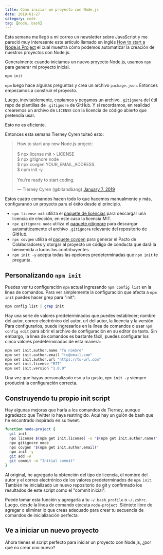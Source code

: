 ```yaml
---
title: Cómo iniciar un proyecto con Node.js
date: 2019-01-27
category: code
tag: [node, bash]
---
```


Esta semana me llegó a mi correo un newsletter sobre JavaScript y me pareció muy interesante este artículo llamado en inglés [How to start a Node.js Project](https://philna.sh/blog/2019/01/10/how-to-start-a-node-js-project/) el cual muestra cómo podemos automatizar la creación de nuestros proyectos con Node.js.

Generalmente cuando iniciamos un nuevo proyecto Node.js, usamos `npm` para generar mi proyecto inicial.

```bash
npm init
```

`npm` luego hace algunas preguntas y crea un archivo `package.json`. Entonces empezamos a construir el proyecto.

Luego, inevitablemente, copiamos y pegamos un archivo `.gitignore` del útil repo de plantillas de `.gitignore` de GitHub. Y si recordamos, en realidad crearemos un archivo de `LICENSE` con la licencia de código abierto que pretendía usar.

Esto no es eficiente.

Entonces esta semana Tierney Cyren tuiteó esto:

<blockquote class="twitter-tweet"><p lang="en" dir="ltr">How to start any new Node.js project:<br><br>$ npx license mit &gt; LICENSE<br>$ npx gitignore node<br>$ npx covgen YOUR_EMAIL_ADDRESS<br>$ npm init -y<br><br>You&#39;re ready to start coding.</p>&mdash; Tierney Cyren (@bitandbang) <a href="https://twitter.com/bitandbang/status/1082331715471925250?ref_src=twsrc%5Etfw">January 7, 2019</a></blockquote> <script async src="https://platform.twitter.com/widgets.js" charset="utf-8"></script>

Estos cuatro comandos hacen todo lo que hacemos manualmente y más, configurando un proyecto para el éxito desde el principio.

- `npx license mit` utiliza el [paquete de licencias](https://www.npmjs.com/package/license) para descargar una licencia de elección, en este caso la licencia MIT.
- `npx gitignore node` utiliza el [paquete gitignore](https://www.npmjs.com/package/gitignore) para descargar automáticamente el archivo `.gitignore` relevante del repositorio de GitHub.
- `npx covgen` utiliza el [paquete covgen](https://www.npmjs.com/package/covgen) para generar el Pacto de Colaboradores y otorgar al proyecto un código de conducta que dará la bienvenida a todos los contribuyentes.
- `npm init -y` acepta todas las opciones predeterminadas que `npm init` te pregunta.

## Personalizando `npm init`

Puedes ver tu configuración `npm` actual ingresando `npm config list` en la línea de comandos. Para ver simplemente la configuración que afecta a `npm init` puedes hacer grep para "init":

```bash
npm config list | grep init
```

Hay una serie de valores predeterminados que puedes establecer; nombre del autor, correo electrónico del autor, url del autor, la licencia y la versión. Para configurarlos, puede ingresarlos en la línea de comandos o usar `npm config edit` para abrir el archivo de configuración en su editor de texto. Sin embargo, la línea de comandos es bastante fácil, puedes configurar los cinco valores predeterminados de esta manera:

```bash
npm set init.author.name "Tu nombre"
npm set init.author.email "tu@email.com"
npm set init.author.url "https://tu-url.com"
npm set init.license "MIT"
npm set init.version "1.0.0"
```

Una vez que hayas personalizado eso a tu gusto, `npm init -y` siempre producirá la configuración correcta.

## Construyendo tu propio init script

Hay algunas mejoras que haría a los comandos de Tierney, aunque agradezco que Twitter lo haya restringido. Aquí hay un guión de bash que he encontrado inspirado en su tweet.

```bash
function node-project {
  git init
  npx license $(npm get init.license) -o "$(npm get init.author.name)" > LICENSE
  npx gitignore node
  npx covgen "$(npm get init.author.email)"
  npm init -y
  git add -A
  git commit -m "Initial commit"
}
```

Al original, he agregado la obtención del tipo de licencia, el nombre del autor y el correo electrónico de los valores predeterminados de `npm init`. También he inicializado un nuevo repositorio de git y confirmado los resultados de este script como el "commit inicial".

Puede tomar esta función y agregarla a tu `~/.bash_profile` o `~/.zshrc`. Luego, desde la línea de comando ejecuta `node-project`. Siéntete libre de agregar o eliminar lo que creas adecuado para crear tu secuencia de comandos de inicialización perfecta.

## Ve a iniciar un nuevo proyecto

Ahora tienes el script perfecto para iniciar un proyecto con Node.js, ¿por qué no crear uno nuevo?
